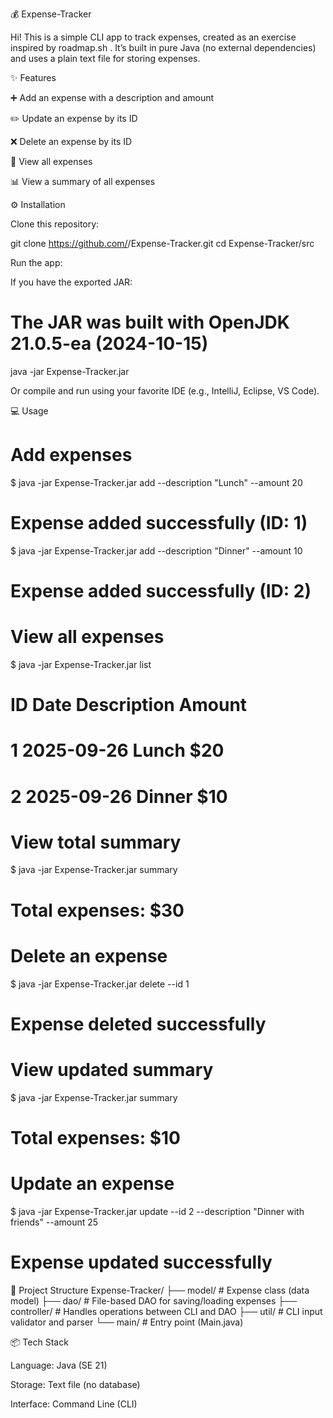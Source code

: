 💰 Expense-Tracker

Hi! This is a simple CLI app to track expenses, created as an exercise inspired by roadmap.sh
.
It’s built in pure Java (no external dependencies) and uses a plain text file for storing expenses.

✨ Features

➕ Add an expense with a description and amount

✏️ Update an expense by its ID

❌ Delete an expense by its ID

📜 View all expenses

📊 View a summary of all expenses

⚙️ Installation

Clone this repository:

git clone https://github.com/<your-username>/Expense-Tracker.git
cd Expense-Tracker/src


Run the app:

If you have the exported JAR:

# The JAR was built with OpenJDK 21.0.5-ea (2024-10-15)
java -jar Expense-Tracker.jar <command>


Or compile and run using your favorite IDE (e.g., IntelliJ, Eclipse, VS Code).

💻 Usage
# Add expenses
$ java -jar Expense-Tracker.jar add --description "Lunch" --amount 20
# Expense added successfully (ID: 1)

$ java -jar Expense-Tracker.jar add --description "Dinner" --amount 10
# Expense added successfully (ID: 2)

# View all expenses
$ java -jar Expense-Tracker.jar list
# ID    Date         Description       Amount
# 1     2025-09-26   Lunch             $20
# 2     2025-09-26   Dinner            $10

# View total summary
$ java -jar Expense-Tracker.jar summary
# Total expenses: $30

# Delete an expense
$ java -jar Expense-Tracker.jar delete --id 1
# Expense deleted successfully

# View updated summary
$ java -jar Expense-Tracker.jar summary
# Total expenses: $10

# Update an expense
$ java -jar Expense-Tracker.jar update --id 2 --description "Dinner with friends" --amount 25
# Expense updated successfully

📂 Project Structure
Expense-Tracker/
├── model/              # Expense class (data model)
├── dao/                # File-based DAO for saving/loading expenses
├── controller/         # Handles operations between CLI and DAO
├── util/               # CLI input validator and parser
└── main/               # Entry point (Main.java)

📦 Tech Stack

Language: Java (SE 21)

Storage: Text file (no database)

Interface: Command Line (CLI)
